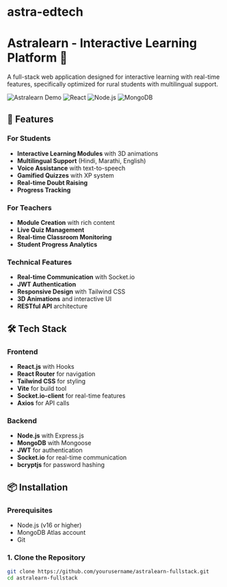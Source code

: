 # astra-edtech
# Astralearn - Interactive Learning Platform 🌟

A full-stack web application designed for interactive learning with real-time features, specifically optimized for rural students with multilingual support.

![Astralearn Demo](https://img.shields.io/badge/Astralearn-Learning%20Platform-blue)
![React](https://img.shields.io/badge/React-18.2.0-61dafb)
![Node.js](https://img.shields.io/badge/Node.js-Express-green)
![MongoDB](https://img.shields.io/badge/MongoDB-Atlas-green)

## 🚀 Features

### For Students
- **Interactive Learning Modules** with 3D animations
- **Multilingual Support** (Hindi, Marathi, English)
- **Voice Assistance** with text-to-speech
- **Gamified Quizzes** with XP system
- **Real-time Doubt Raising**
- **Progress Tracking**

### For Teachers
- **Module Creation** with rich content
- **Live Quiz Management**
- **Real-time Classroom Monitoring**
- **Student Progress Analytics**

### Technical Features
- **Real-time Communication** with Socket.io
- **JWT Authentication**
- **Responsive Design** with Tailwind CSS
- **3D Animations** and interactive UI
- **RESTful API** architecture

## 🛠️ Tech Stack

### Frontend
- **React.js** with Hooks
- **React Router** for navigation
- **Tailwind CSS** for styling
- **Vite** for build tool
- **Socket.io-client** for real-time features
- **Axios** for API calls

### Backend
- **Node.js** with Express.js
- **MongoDB** with Mongoose
- **JWT** for authentication
- **Socket.io** for real-time communication
- **bcryptjs** for password hashing

## 📦 Installation

### Prerequisites
- Node.js (v16 or higher)
- MongoDB Atlas account
- Git

### 1. Clone the Repository
```bash
git clone https://github.com/yourusername/astralearn-fullstack.git
cd astralearn-fullstack

